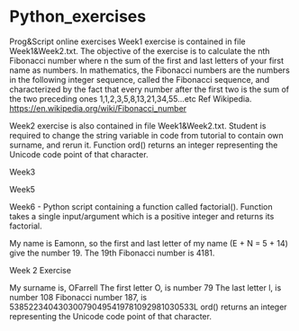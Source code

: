 # Python_exercises
Prog&amp;Script online exercises
Week1 exercise is contained in file Week1&Week2.txt. The objective of the exercise is to calculate the nth Fibonacci number where n the sum of the first and last letters of your first name as numbers. In mathematics, the Fibonacci numbers are the numbers in the following integer sequence, called the Fibonacci sequence, and characterized by the fact that every number after the first two is the sum of the two preceding ones 1,1,2,3,5,8,13,21,34,55...etc Ref Wikipedia. https://en.wikipedia.org/wiki/Fibonacci_number

Week2 exercise is also contained in file Week1&Week2.txt. Student is required to change the string variable in code from tutorial to contain own surname, and rerun it. Function ord() returns an integer representing the Unicode code point of that character.

Week3

Week5

Week6 - Python script containing a function called factorial(). Function takes a single input/argument which is a positive integer and returns its factorial.


My name is Eamonn, so the first and last letter of my name (E + N = 5 + 14) give the number 19.  The 19th Fibonacci number is 4181.

Week 2 Exercise

My surname is, OFarrell
The first letter O, is number 79
The last letter l, is number 108
Fibonacci number 187, is 538522340430300790495419781092981030533L
ord() returns an integer representing the Unicode code point of that character.
